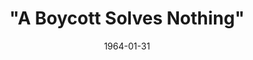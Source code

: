 ---
title: "\"A Boycott Solves Nothing\""
featured: a-boycott-solves-nothing.jpg
featuredAlt: Newspaper clipping
layout: "tc-single"
hasContentInGallery: true
date: 1964-01-31
---